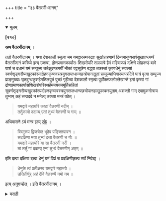 +++
title = "३३ वैतरणी-दानम्"

+++

<details open><summary>मूलम्</summary>

**[२१०]**

**अथ वैतरणीदानम् ।**

ततो वैतरणीदानम् । यथा देशकालौ स्मृत्वा मम यमद्वारस्थनद्याः सुखोत्तरणार्थं दिव्यमानुष्यसर्वसुखप्राप्त्यर्थं वैतरणीदानं करिष्ये इत्य् उक्त्वा, द्रोणप्रमाणकार्पास-शिखरोपरि ताम्रपात्रे हैमं महिषारूढं दक्षिणे लोहदण्डं वामे पाशं च दधानं यमं सम्पूज्य तत्रेक्षुदण्डमयीं नौकां पट्टसूत्रेण बद्ध्वा तत्रस्थां कृष्णधेनुं सवत्सां स्वर्णशृङ्गरौप्यखुरकांस्यदोहनकृष्णवस्त्रयुगसप्तधान्यछत्रोपानद्युतां सम्पूज्याधिवास्यापरदिने पात्रं वृत्वा सम्पूज्य प्राङ्मुख्याः घृतदुग्धकुशहेमतिलयुतं पुच्छं गृहीत्वा देशकालौ स्मृत्वा पूर्वोक्तफलोल्लेखान्ते इमां कृष्णां गां द्रोणप्रमाणकार्पासशिखरोपरिस्थहेममययममूर्तिसहितां सुवर्णशृङ्गरौप्यखुरकांस्यदोहनकृष्णवस्त्रयुगसप्तधान्यछत्रोपानहाद्युपस्करयुताम् अशक्तौ गाम् एवामुकगोत्राय तुभ्यम् अहं सम्प्रददे न ममेत्य् उक्त्वा मन्त्रं पठेत् । 

> यमद्वारे महाघोरे कष्टां वैतरणीं नदीम् ।  
तर्तुकामो ददाम्य् एतां तुभ्यं वैतरणीं च गाम् ॥

अधिवासने ऽयं मन्त्र इत्य् <u>एके</u> । 

> विष्णुरूप द्विजश्रेष्ठ भूदेव पङ्क्तिपावन ।  
सदक्षिणा मया तुभ्यं दत्ता वैतरणी च गौः ॥  
यमद्वारे महाघोरे या सा वैतरणी नदी ।  
तां तर्तुं गां ददाम्य् एनां तुभ्यं वैतरणीम् अहम् ॥

इति दत्वा दक्षिणां दत्वा धेनुं यमं विप्रं च प्रदक्षिणीकृत्य सर्वं निवेद्य ।

> धेनुके त्वं प्रतीक्षस्व यमद्वारे महाभये ।  
उत्तितीर्षुर् अहं देवि वैतरण्यै नमो नम ॥

इत्य् अनुगच्छेत् । इति वैतरणीदानम् । 
</details>

<details><summary>मराठी</summary>

आतां वैतरणीदानप्रयोग साङ्गतो. 

नन्तर वैतरणीदान करावे. ते असे की.- आचमन व देशकाल स्मरून- 

> मम यमद्वारस्थनद्याः सुखोत्तरणार्थं दिव्यमानुष्यसर्वसुखप्राप्त्यर्थं वैतरणीदानं करिष्ये । 

असा सङ्कल्प करून, १ द्रोणपरिमित कापसाचा ढीग करून, त्यावर ताम्रपात्राम्त रेड्यावर आरूढ, व दक्षिणहस्ती लोहदण्ड व वामहस्ताम्त पाश धारण करणारा मु. वर्णाचा यम करून, तो त्याम्त ठेवून, गन्धादिकान्नी त्याचे पूजन करून, तेथे उसाञ्ची नौका करून, रेशमाने बान्धून, तत्रस्थ सवत्स सुवर्णशङ्गाची व रौप्यखुराञ्ची आणि निची धार काढण्यास कांस्यपात्र आहे अशी गाय, काळी वस्त्रे २, सप्तधान्ये, छत्री, व चर्मी जोडा यांसहित असावी. आणि त्या गायीचे पूजन करून, पूर्व दिवशी अधिवासन करून, दुसऱ्यादिवशी दान घेणान्या विप्राम वरून, त्याचे पूजन करून, पूर्वाभिमुग्न गायीचे तूप, दृध, दर्भ. सुवर्ण व तीळ यांसहित ति पुच्छ हाताने धरून, देशकालादि स्मरण करून-यमद्वारस्थ-येथपासून मुखप्राप्त्यर्थ-येथपर्यम्त ह्मणून पुढे-

> इमां कृष्णां गां द्रोण[^१]प्रमाणकार्पासशिखरोपरिस्थमुवर्णमययममूर्तिसहितां हेममयशृङ्गरौप्यखुरकांस्यदोहनकृष्णवस्त्रयुगसप्तधान्यछत्रोपानहाद्युपस्करयुतां 

असं मणावम्. इतके देण्यास असमर्थ अमल्याम फक्त गायीचान उल्लेख करावा. आणि अमुकगोत्राय तुभ्यमहं सम्प्रददे न मम अमं मणून विग्रहस्ती उदक देउन. पुढील मन्त्र मणावे.. 

> यमद्वारे महाघोरे कष्टां वैतरणीं नदीम् ॥  
तर्तुकामो ददाम्येतां तुभ्यं वैतरणीं च गाम् ॥ १ ॥ 

"हा मन्त्र अधिवामनाम्त ह्मणावा. ' अमें कित्येकान्ने मत आहे. 

> विष्णुरूप द्विजश्रेष्ठ भूदेव पङ्क्तिपावन ॥  
सदक्षिणा मया तुभ्यं दत्ता वैतरणी च गाः ॥ १ ॥  
यमद्वारे महाघोरे या सा वैतरणी नदी ।  
तां तर्तुं गां ददाम्येनां तुभ्यं वैतरणीमहम् ॥ २ ॥ 

ह्मणून गाय देऊन दक्षिणा दिल्यावर. धेनु, यम. व दान घेणारा ब्रामण, याम्म प्रदक्षिणा करून, सब निवेदन करून, 

> धेनुके त्वं प्रतीक्षस्व यमद्वारे महाभये ॥  
उत्तितीर्षुररहं देवि वैतरण्यै नमो नमः ॥ १ ॥ 

या मन्त्रानं गाय जात असतां तिला मागून पोहल वावी. कम ईश्वरापण करावे. 

इति वैतरणीदानप्रयोगः ॥ 
</details>